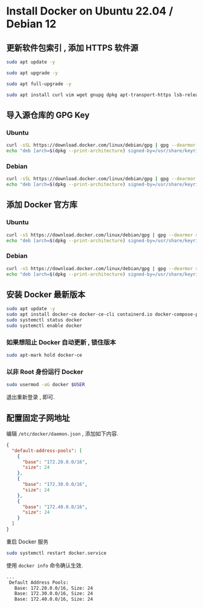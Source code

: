 # Install Docker on Ubuntu 22.04 / Debian 12

## 更新软件包索引 , 添加 HTTPS 软件源

```bash
sudo apt update -y 

sudo apt upgrade -y

sudo apt full-upgrade -y

sudo apt install curl vim wget gnupg dpkg apt-transport-https lsb-release ca-certificates
```

## 导入源仓库的 GPG Key

### Ubuntu

```bash
curl -sSL https://download.docker.com/linux/debian/gpg | gpg --dearmor > /usr/share/keyrings/docker-ce.gpg
echo "deb [arch=$(dpkg --print-architecture) signed-by=/usr/share/keyrings/docker-ce.gpg] https://download.docker.com/linux/ubuntu $(lsb_release -sc) stable" > /etc/apt/sources.list.d/docker.list
```

### Debian

```bash
curl -sSL https://download.docker.com/linux/debian/gpg | gpg --dearmor > /usr/share/keyrings/docker-ce.gpg
echo "deb [arch=$(dpkg --print-architecture) signed-by=/usr/share/keyrings/docker-ce.gpg] https://download.docker.com/linux/debian $(lsb_release -sc) stable" > /etc/apt/sources.list.d/docker.list
```

## 添加 Docker 官方库

### Ubuntu

```bash
curl -sS https://download.docker.com/linux/debian/gpg | gpg --dearmor > /usr/share/keyrings/docker-ce.gpg
echo "deb [arch=$(dpkg --print-architecture) signed-by=/usr/share/keyrings/docker-ce.gpg] https://mirrors.tuna.tsinghua.edu.cn/docker-ce/linux/ubuntu $(lsb_release -sc) stable" > /etc/apt/sources.list.d/docker.list
```

### Debian

```bash
curl -sS https://download.docker.com/linux/debian/gpg | gpg --dearmor > /usr/share/keyrings/docker-ce.gpg
echo "deb [arch=$(dpkg --print-architecture) signed-by=/usr/share/keyrings/docker-ce.gpg] https://mirrors.tuna.tsinghua.edu.cn/docker-ce/linux/debian $(lsb_release -sc) stable" > /etc/apt/sources.list.d/docker.list
```

## 安装 Docker 最新版本

```bash
sudo apt update -y
sudo apt install docker-ce docker-ce-cli containerd.io docker-compose-plugin
sudo systemctl status docker
sudo systemctl enable docker
```

### 如果想阻止 Docker 自动更新 , 锁住版本

```bash
sudo apt-mark hold docker-ce
```

### 以非 Root 身份运行 Docker

```bash
sudo usermod -aG docker $USER
```

退出重新登录 , 即可.

## 配置固定子网地址

编辑 `/etc/docker/daemon.json` , 添加如下内容.

```json
{
  "default-address-pools": [
    {
      "base": "172.20.0.0/16",
      "size": 24
    },
    {
      "base": "172.30.0.0/16",
      "size": 24
    },
    {
      "base": "172.40.0.0/16",
      "size": 24
    }
  ]
}
```

重启 Docker 服务

```bash
sudo systemctl restart docker.service
```

使用 `docker info` 命令确认生效.

```bash
...
 Default Address Pools:
   Base: 172.20.0.0/16, Size: 24
   Base: 172.30.0.0/16, Size: 24
   Base: 172.40.0.0/16, Size: 24
```
